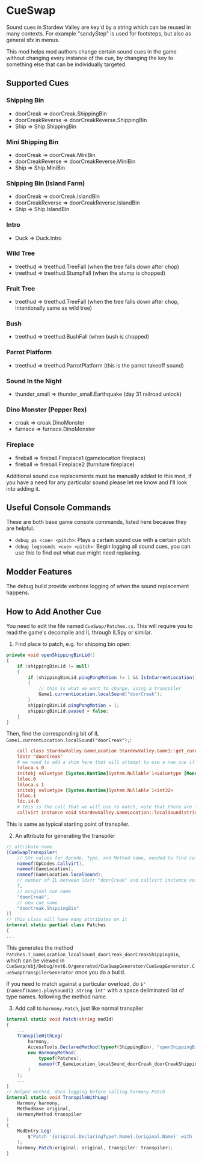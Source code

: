 # CueSwap

Sound cues in Stardew Valley are key'd by a string which can be reused in many contexts. For example "sandyStep" is used for footsteps, but also as general sfx in menus.

This mod helps mod authors change certain sound cues in the game without changing every instance of the cue, by changing the key to something else that can be individually targeted.

## Supported Cues

### Shipping Bin
- doorCreak &rArr; doorCreak.ShippingBin
- doorCreakReverse &rArr; doorCreakReverse.ShippingBin
- Ship &rArr; Ship.ShippingBin

### Mini Shipping Bin
- doorCreak &rArr; doorCreak.MiniBin
- doorCreakReverse &rArr; doorCreakReverse.MiniBin
- Ship &rArr; Ship.MiniBin

### Shipping Bin (Island Farm)
- doorCreak &rArr; doorCreak.IslandBin
- doorCreakReverse &rArr; doorCreakReverse.IslandBin
- Ship &rArr; Ship.IslandBin

### Intro
- Duck &rArr; Duck.Intro

### Wild Tree
- treethud &rArr; treethud.TreeFall (when the tree falls down after chop)
- treethud &rArr; treethud.StumpFall (when the stump is chopped)

### Fruit Tree
- treethud &rArr; treethud.TreeFall (when the tree falls down after chop, intentionally same as wild tree)

### Bush
- treethud &rArr; treethud.BushFall (when bush is chopped)

### Parrot Platform
- treethud &rArr; treethud.ParrotPlatform (this is the parrot takeoff sound)

### Sound In the Night
- thunder_small &rArr; thunder_small.Earthquake (day 31 railroad unlock)

### Dino Monster (Pepper Rex)
- croak &rArr; croak.DinoMonster
- furnace &rArr; furnace.DinoMonster

### Fireplace
- fireball &rArr; fireball.Fireplace1 (gamelocation fireplace)
- fireball &rArr; fireball.Fireplace2 (furniture fireplace)

Additional sound cue replacements must be manually added to this mod, if you have a need for any particular sound please let me know and I'll look into adding it.

## Useful Console Commands

These are both base game console commands, listed here because they are helpful.

- `debug ps <cue> <pitch>`: Plays a certain sound cue with a certain pitch.
- `debug logsounds <cue> <pitch>`: Begin logging all sound cues, you can use this to find out what cue might need replacing.

## Modder Features

The debug build provide verbose logging of when the sound replacement happens.

## How to Add Another Cue

You need to edit the file named `CueSwap/Patches.cs`. This will require you to read the game's decompile and IL through ILSpy or similar.

1. Find place to patch, e.g. for shipping bin open:
```cs
private void openShippingBinLid()
{
    if (shippingBinLid != null)
    {
        if (shippingBinLid.pingPongMotion != 1 && IsInCurrentLocation())
        {
            // this is what we want to change, using a transpiler
            Game1.currentLocation.localSound("doorCreak");
        }
        shippingBinLid.pingPongMotion = 1;
        shippingBinLid.paused = false;
    }
}
```
Then, find the corresponding bit of IL `Game1.currentLocation.localSound("doorCreak");`:
```ini
    call class StardewValley.GameLocation StardewValley.Game1::get_currentLocation()
    ldstr "doorCreak"
    # we need to add a shim here that will attempt to use a new cue if it exists
    ldloca.s 0
    initobj valuetype [System.Runtime]System.Nullable`1<valuetype [MonoGame.Framework]Microsoft.Xna.Framework.Vector2>
    ldloc.0
    ldloca.s 1
    initobj valuetype [System.Runtime]System.Nullable`1<int32>
    ldloc.1
    ldc.i4.0
    # this is the call that we will use to match, note that there are 7 IL between this and ldstr "doorCreak"
    callvirt instance void StardewValley.GameLocation::localSound(string, valuetype [System.Runtime]System.Nullable`1<valuetype [MonoGame.Framework]Microsoft.Xna.Framework.Vector2>, valuetype [System.Runtime]System.Nullable`1<int32>, valuetype StardewValley.Audio.SoundContext)
```
This is same as typical starting point of transpiler.

2. An attribute for generating the transpiler
```cs
// attribute name
[CueSwapTranspiler(
    // Str values for Opcode, Type, and Method name, needed to find callvirt instance void StardewValley.GameLocation::localSound
    nameof(OpCodes.Callvirt),
    nameof(GameLocation),
    nameof(GameLocation.localSound),
    // number of IL between ldstr "doorCreak" and callvirt instance void StardewValley.GameLocation::localSound
    7,
    // original cue name
    "doorCreak",
    // new cue name
    "doorCreak.ShippingBin"
)]
// this class will have many attributes on it
internal static partial class Patches
{
...
```

This generates the method `Patches.T_GameLocation_localSound_doorCreak_doorCreakShippingBin`, which can be viewed in `CueSwap/obj/Debug/net6.0/generated/CueSwapGenerator/CueSwapGenerator.CueSwapTranspilerGenerator` once you do a build.

If you need to match against a particular overload, do `$"{nameof(Game1.playSound)} string int"` with a space deliminated list of type names. following the method name.

3. Add call to `harmony.Patch`, just like normal transpiler
```cs
internal static void Patch(string modId)
{
    ...
    TranspileWithLog(
        harmony,
        AccessTools.DeclaredMethod(typeof(ShippingBin), "openShippingBinLid"),
        new HarmonyMethod(
            typeof(Patches),
            nameof(T_GameLocation_localSound_doorCreak_doorCreakShippingBin)
        )
    );
    ...
}
// helper method, does logging before calling harmony.Patch
internal static void TranspileWithLog(
    Harmony harmony,
    MethodBase original,
    HarmonyMethod transpiler
)
{
    ModEntry.Log(
        $"Patch '{original.DeclaringType?.Name}.{original.Name}' with '{transpiler.method.DeclaringType?.Name}.{transpiler.method.Name}'"
    );
    harmony.Patch(original: original, transpiler: transpiler);
}
```
